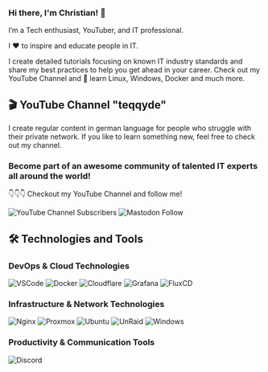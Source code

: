 ### Hi there, I'm Christian! 👋

I’m a Tech enthusiast, YouTuber, and IT professional.

I ❤️ to inspire and educate people in IT.

I create detailed tutorials focusing on known IT industry standards and share my best practices to help you get ahead in your career. Check out my YouTube Channel and 🚀 learn Linux, Windows, Docker and much more.

## 🎬 YouTube Channel "teqqyde"

I create regular content in german language for people who struggle with their private network. If you like to learn something new, feel free to check out my channel.

### Become part of an awesome community of talented IT experts all around the world!

👇👇👇 Checkout my YouTube Channel and follow me!

![YouTube Channel Subscribers](https://img.shields.io/youtube/channel/subscribers/UCnBQ7GosWO57aTpm2wR7Q7Q?label=YouTube%20Channel&style=flat-square)
![Mastodon Follow](https://img.shields.io/mastodon/follow/110577744439535455?domain=teqqy.social&style=flat-square&label=Mastodon)

## 🛠️ Technologies and Tools
### DevOps & Cloud Technologies
<p>
  <img alt="VSCode" src="https://img.shields.io/badge/-VSCode-007ACC?style=flat&logo=visual-studio-code&logoColor=white" /> 
  <img alt="Docker" src="https://img.shields.io/badge/-Docker-2496ED?style=flat&logo=docker&logoColor=white" />
  <img alt="Cloudflare" src="https://img.shields.io/badge/-Cloudflare-F38020?style=flat&logo=cloudflare&logoColor=white" /> 
  <img alt="Grafana" src="https://img.shields.io/badge/-Grafana-F46800?style=flat&logo=grafana&logoColor=white" />
  <img alt="FluxCD" src="https://img.shields.io/badge/-FluxCD-2496ED?style=flat&logo=githubactions&logoColor=white" />
</p>

### Infrastructure & Network Technologies
<p>
  <img alt="Nginx" src="https://img.shields.io/badge/-Nginx-009639?style=flat&logo=nginx&logoColor=white" />
  <img alt="Proxmox" src="https://img.shields.io/badge/-Proxmox-E57000?style=flat&logo=proxmox&logoColor=white" /> 
  <img alt="Ubuntu" src="https://img.shields.io/badge/-Ubuntu-E95420?style=flat&logo=ubuntu&logoColor=white" />
  <img alt="UnRaid" src="https://img.shields.io/badge/-UnRaid-E57000?style=flat&logo=unraid&logoColor=white" /> 
  <img alt="Windows" src="https://img.shields.io/badge/-Windows-007ACC?style=flat&logo=windows&logoColor=white" />
</p>

### Productivity & Communication Tools
<p>
  <img alt="Discord" src="https://img.shields.io/badge/-Discord-5865F2?style=flat&logo=discord&logoColor=white" />
</p>
